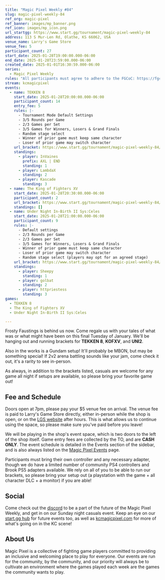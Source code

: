 ```yaml
---
title: "Magic Pixel Weekly #84"
slug: magic-pixel-weekly-84
ref_org: magic-pixel
ref_banner: images/mp_banner.png
ref_icon: images/mp_icon.png
url_startgg: https://www.start.gg/tournament/magic-pixel-weekly-84
address: 113 S Mur-Len Rd, Olathe, KS 66062, USA
venue_name: Larry's Game Store
venue_fee: 5
participant_count: 27
start_date: 2025-01-28T19:00:00.000-06:00
end_date: 2025-01-28T23:59:00.000-06:00
created_date: 2025-01-01T16:30:59.000-06:00
series:
  - Magic Pixel Weekly
rules: "All participants must agree to adhere to the FGCoC: https://fgcoc.com/"
stream: kcmagicpixel
events:
  - name: TEKKEN 8
    start_date: 2025-01-28T20:00:00.000-06:00
    participant_count: 14
    entry_fee: 5
    rules: |-
      - Tournament Mode Default Settings
      - 3/5 Rounds per Game
      - 2/3 Games per Set
      - 3/5 Games for Winners, Losers & Grand Finals
      - Random stage select
      - Winner of prior game must keep same character
      - Loser of prior game may switch character
    url_bracket: https://www.start.gg/tournament/magic-pixel-weekly-84/events/tekken-8/brackets/1853157/2731970
    standings:
      - player: InVaines
        prefix: AXL | END
        standing: 1
      - player: LambdaX
        standing: 2
      - player: Kascade
        standing: 3
  - name: The King of Fighters XV
    start_date: 2025-01-28T20:30:00.000-06:00
    participant_count: 2
    url_bracket: https://www.start.gg/tournament/magic-pixel-weekly-84/events/king-of-fighters-xv/brackets/1853159/2731972
    standings: []
  - name: Under Night In-Birth II Sys:Celes
    start_date: 2025-01-28T21:00:00.000-06:00
    participant_count: 9
    rules: |-
      - Default settings
      - 2/3 Rounds per Game
      - 2/3 Games per Set
      - 3/5 Games for Winners, Losers & Grand Finals
      - Winner of prior game must keep same character
      - Loser of prior game may switch character
      - Random stage select (players may opt for an agreed stage)
    url_bracket: https://www.start.gg/tournament/magic-pixel-weekly-84/events/under-night-in-birth-ii-sys-celes/brackets/1853158/2731971
    standings:
      - player: Sheepy
        standing: 1
      - player: golbat
        standing: 2
      - player: httpriestess
        standing: 3
games:
  - TEKKEN 8
  - The King of Fighters XV
  - Under Night In-Birth II Sys:Celes

---
```


Frosty Faustings is behind us now. Come regale us with your tales of what was or what might have been on this final Tuesday of January. We'll be hanging out and running brackets for **TEKKEN 8**, **KOFXV**, and **UNI2**. 

Also in the works is a Gundam setup! It'll probably be MBON, but may be something special! If 2v2 arena battling sounds like your jam, come check it out, it's a rarity to see in-person. <!--more-->

As always, in addition to the brackets listed, casuals are welcome for any game all night if setups are available, so please bring your favorite game out! 

## Fee and Schedule

Doors open at 7pm, please pay your $5 venue fee on arrival. The venue fee is paid to Larry's Game Store directly, either in-person while the shop is open, or on the [LGS website](https://www.larrysgamestore.com/products/kc-magic-pixel-5) after hours. This is what allows us to continue using the space, so please make sure you've paid before you leave!

We will be playing in the shop's event space, which is two doors to the left of the shop itself. Game entry fees are collected by the TO, and are **CASH ONLY**. The event schedule is detailed in the Events section of the sidebar, and is also always listed on the [Magic Pixel Events](https://kcmagicpixel.com/events/) page.

Participants must bring their own controller and any necessary adapter, though we do have a limited number of community PS4 controllers and Brook PS5 adapters available. We rely on all of you to be able to run our brackets, so please bring your setup out (a playstation with the game + all character DLC + a monitor) if you are able!  

## Social

Come check out the [discord](https://discord.gg/jkmn6CVrrQ) to be a part of the future of the Magic Pixel Weekly, and get in on our Sunday night casuals event. Keep an eye on our [start.gg hub](https://www.start.gg/hub/magic-pixel) for future events too, as well as [kcmagicpixel.com](https://kcmagicpixel.com) for more of what's going on in the KC scene!

## About Us

Magic Pixel is a collective of fighting game players committed to providing an inclusive and welcoming place to play for everyone. Our events are run for the community, by the community, and our priority will always be to cultivate an environment where the games played each week are the games the community wants to play.
  